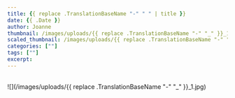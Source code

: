 ```yaml
---
title: {{ replace .TranslationBaseName "-" " " | title }}
date: {{ .Date }}
author: Joanne
thumbnail: /images/uploads/{{ replace .TranslationBaseName "-" "_" }}_1.jpg
scaled_thumbnail: /images/uploads/{{ replace .TranslationBaseName "-" "_" }}_0.jpg
categories: [""]
tags: [""]
excerpt: 
---
```



</br>
![](/images/uploads/{{ replace .TranslationBaseName "-" "_" }}_1.jpg)
